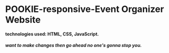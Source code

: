 # POOKIE-responsive-Event Organizer Website

<h4>technologies used: HTML, CSS, JavaScript.</h4>

<h5>want to make changes then go ahead no one's gonna stop you.</h5>
